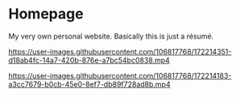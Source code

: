 # Homepage

My very own personal website. Basically this is just a résumé.

https://user-images.githubusercontent.com/106817768/172214351-d18ab4fc-14a7-420b-876e-a7bc54bc0838.mp4

https://user-images.githubusercontent.com/106817768/172214183-a3cc7679-b0cb-45e0-8ef7-db89f728ad8b.mp4
